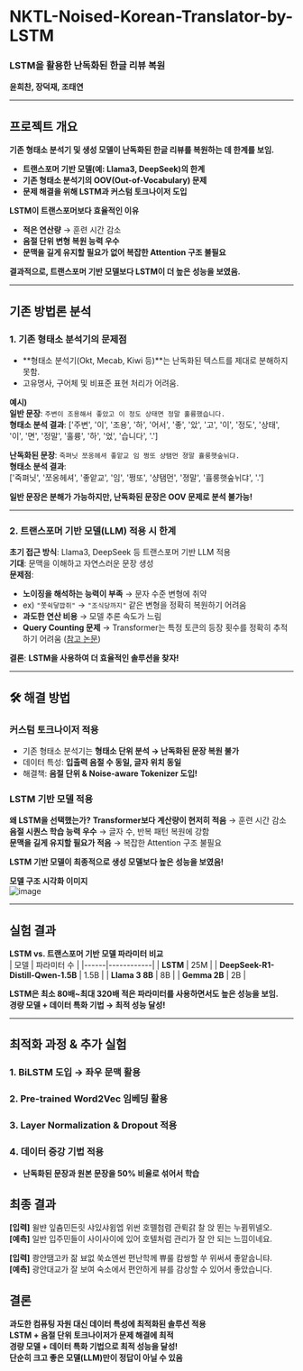 # NKTL-Noised-Korean-Translator-by-LSTM

### **LSTM을 활용한 난독화된 한글 리뷰 복원**  
 **윤희찬, 장덕재, 조태연**  

---

## 프로젝트 개요
**기존 형태소 분석기 및 생성 모델이 난독화된 한글 리뷰를 복원하는 데 한계를 보임.**  
- **트랜스포머 기반 모델(예: Llama3, DeepSeek)의 한계**  
- **기존 형태소 분석기의 OOV(Out-of-Vocabulary) 문제**  
- **문제 해결을 위해 LSTM과 커스텀 토크나이저 도입**  

**LSTM이 트랜스포머보다 효율적인 이유**  
- **적은 연산량** → 훈련 시간 감소  
- **음절 단위 변형 복원 능력 우수**  
- **문맥을 길게 유지할 필요가 없어 복잡한 Attention 구조 불필요**  

**결과적으로, 트랜스포머 기반 모델보다 LSTM이 더 높은 성능을 보였음.**  

---

## 기존 방법론 분석

### 1. 기존 형태소 분석기의 문제점
- **형태소 분석기(Okt, Mecab, Kiwi 등)**는 난독화된 텍스트를 제대로 분해하지 못함.  
- 고유명사, 구어체 및 비표준 표현 처리가 어려움.  

 **예시)**  
**일반 문장**: `주변이 조용해서 좋았고 이 정도 상태면 정말 훌륭했습니다.`  
**형태소 분석 결과**: 
['주변', '이', '조용', '하', '어서', '좋', '았', '고', '이', '정도', '상태', '이', '면', '정말', '훌륭', '하', '었', '습니다', '.']

**난독화된 문장**: `죽펴닛 쪼옹헤셔 좋앝교 임 쩡또 샹탬먼 졍말 휼룽햇숲뉘댜.`  
**형태소 분석 결과**:  
['죽펴닛', '쪼옹헤셔', '좋앝교', '임', '쩡또', '샹탬먼', '졍말', '휼룽햇숲뉘댜', '.']

**일반 문장은 분해가 가능하지만, 난독화된 문장은 OOV 문제로 분석 불가능!**  

---

### 2️. 트랜스포머 기반 모델(LLM) 적용 시 한계
**초기 접근 방식**: Llama3, DeepSeek 등 트랜스포머 기반 LLM 적용  
**기대**: 문맥을 이해하고 자연스러운 문장 생성  
**문제점**:
- **노이징을 해석하는 능력이 부족** → 문자 수준 변형에 취약  
- ex) `"쫏쉭닿깝쥐"` → `"조식당까지"` 같은 변형을 정확히 복원하기 어려움  
- **과도한 연산 비용** → 모델 추론 속도가 느림  
- **Query Counting 문제** → Transformer는 특정 토큰의 등장 횟수를 정확히 추적하기 어려움
  ([참고 논문](https://arxiv.org/abs/2407.15160))  

**결론**: **LSTM을 사용하여 더 효율적인 솔루션을 찾자!**  

---

## 🛠 해결 방법

### **커스텀 토크나이저 적용**
- 기존 형태소 분석기는 **형태소 단위 분석 → 난독화된 문장 복원 불가**  
- 데이터 특성: **입출력 음절 수 동일, 글자 위치 동일**  
- 해결책: **음절 단위 & Noise-aware Tokenizer 도입!**  

### **LSTM 기반 모델 적용**
**왜 LSTM을 선택했는가?**
**Transformer보다 계산량이 현저히 적음** → 훈련 시간 감소  
**음절 시퀀스 학습 능력 우수** → 글자 수, 반복 패턴 복원에 강함  
**문맥을 길게 유지할 필요가 적음** → 복잡한 Attention 구조 불필요  

**LSTM 기반 모델이 최종적으로 생성 모델보다 높은 성능을 보였음!**  

**모델 구조 시각화 이미지**  
![image](https://github.com/user-attachments/assets/340d9a47-6efb-4380-b564-08481a382133)

---

## 실험 결과

**LSTM vs. 트랜스포머 기반 모델 파라미터 비교**  
| 모델 | 파라미터 수 |
|------|------------|
| **LSTM** | 25M |
| **DeepSeek-R1-Distill-Qwen-1.5B** | 1.5B |
| **Llama 3 8B** | 8B |
| **Gemma 2B** | 2B |

**LSTM은 최소 80배~최대 320배 적은 파라미터를 사용하면서도 높은 성능을 보임.**  
**경량 모델 + 데이터 특화 기법 → 최적 성능 달성!**  

---

## 최적화 과정 & 추가 실험

### 1️. **BiLSTM 도입** → 좌우 문맥 활용  
### 2️. **Pre-trained Word2Vec 임베딩 활용**  
### 3️. **Layer Normalization & Dropout 적용**  
### 4️. **데이터 증강 기법 적용**  
- **난독화된 문장과 원본 문장을 50% 비율로 섞어서 학습**

## 최종 결과

**[입력]** 윌뱐 잎츔민든릿 샤있샤윔엡 위썬 호뗄첨렴 관뤽갉 찰 앉 뙨는 누뀜뮈넬오.  
**[예측]** 일반 입주민들이 사이사이에 있어 호텔처럼 관리가 잘 안 되는 느낌이네요.  

**[입력]** 쾅얀땜고카 잚 뵤없 쑥쇼엔썬 편난학께 쀼룰 캄쌍할 쑤 위써셔 좋앝숩니탸.  
**[예측]** 광안대교가 잘 보여 숙소에서 편안하게 뷰를 감상할 수 있어서 좋았습니다. 

## 결론

**과도한 컴퓨팅 자원 대신 데이터 특성에 최적화된 솔루션 적용**  
**LSTM + 음절 단위 토크나이저가 문제 해결에 최적**  
**경량 모델 + 데이터 특화 기법으로 최적 성능을 달성!**  
**단순히 크고 좋은 모델(LLM)만이 정답이 아닐 수 있음**  
